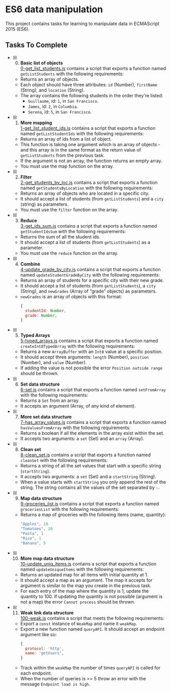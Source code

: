 # ES6 data manipulation
This project contains tasks for learning to manipulate data in ECMAScript 2015 (ES6).

## Tasks To Complete

+ [x] 0. **Basic list of objects**<br/>[0-get_list_students.js](0-get_list_students.js) contains a script that exports a function named `getListStudents` with the following requirements:
  + Returns an array of objects.
  + Each object should have three attributes: `id` (Number), `firstName` (String), and `location` (String).
  + The array contains the following students in the order they're listed:
    + `Guillaume`, id: `1`, in `San Francisco`.
    + `James`, id: `2`, in `Columbia`.
    + `Serena`, id: `5`, in `San Francisco`.

+ [x] 1. **More mapping**<br/>[1-get_list_student_ids.js](1-get_list_student_ids.js) contains a script that exports a function named `getListStudentIds` with the following requirements:
  + Returns an array of ids from a list of object.
  + This function is taking one argument which is an array of objects - and this array is in the same format as the return value of `getListStudents` from the previous task.
  + If the argument is not an array, the function returns an empty array.
  + You must use the map function on the array.

+ [x] 2. **Filter**<br/>[2-get_students_by_loc.js](2-get_students_by_loc.js) contains a script that exports a function named `getStudentsByLocation` with the following requirements:
  + Returns an array of objects who are located in a specific city.
  + It should accept a list of students (from `getListStudents`) and a `city` (string) as parameters.
  + You must use the `filter` function on the array.

+ [x] 3. **Reduce**<br/>[3-get_ids_sum.js](3-get_ids_sum.js) contains a script that exports a function named `getStudentIdsSum` with the following requirements:
  + Returns the sum of all the student ids.
  + It should accept a list of students (from `getListStudents`) as a parameter.
  + You must use the `reduce` function on the array.

+ [x] 4. **Combine**<br/>[4-update_grade_by_city.js](4-update_grade_by_city.js) contains a script that exports a function named `updateStudentGradeByCity` with the following requirements:
  + Returns an array of students for a specific city with their new grade.
  + It should accept a list of students (from `getListStudents`), a `city` (String), and `newGrades` (Array of “grade” objects) as parameters.
  + `newGrades` is an array of objects with this format:
    ```js
    {
      studentId: Number,
      grade: Number,
    }
    ```

+ [x] 5. **Typed Arrays**<br/>[5-typed_arrays.js](5-typed_arrays.js) contains a script that exports a function named `createInt8TypedArray` with the following requirements:
  + Returns a new `ArrayBuffer` with an `Int8` value at a specific position.
  + It should accept three arguments: `length` (Number), `position` (Number), and `value` (Number).
  + If adding the value is not possible the error `Position outside range` should be thrown.

+ [x] 6. **Set data structure**<br/>[6-set.js](6-set.js) contains a script that exports a function named `setFromArray` with the following requirements:
  + Returns a `Set` from an array.
  + It accepts an argument (Array, of any kind of element).

+ [x] 7. **More set data structure**<br/>[7-has_array_values.js](7-has_array_values.js) contains a script that exports a function named `hasValuesFromArray` with the following requirements:
  + Returns a boolean if all the elements in the array exist within the set.
  + It accepts two arguments: a `set` (Set) and an `array` (Array).

+ [x] 8. **Clean set**<br/>[8-clean_set.js](8-clean_set.js) contains a script that exports a function named `cleanSet` with the following requirements:
  + Returns a string of all the set values that start with a specific string (`startString`).
  + It accepts two arguments: a `set` (Set) and a `startString` (String).
  + When a value starts with `startString` you only append the rest of the string. The string contains all the values of the set separated by `-`.

+ [x] 9. **Map data structure**<br/>[9-groceries_list.js](9-groceries_list.js) contains a script that exports a function named `groceriesList` with the following requirements:
  + Returns a map of groceries with the following items (name, quantity):
    ```cs
    "Apples", 10
    "Tomatoes", 10
    "Pasta", 1
    "Rice", 1
    "Banana", 5
    ```

+ [x] 10. **More map data structure**<br/>[10-update_uniq_items.js](10-update_uniq_items.js) contains a script that exports a function named `updateUniqueItems` with the following requirements:
  + Returns an updated map for all items with initial quantity at 1.
  + It should accept a map as an argument. The map it accepts for argument is similar to the map you create in the previous task.
  + For each entry of the map where the quantity is 1, update the quantity to 100. If updating the quantity is not possible (argument is not a map) the error `Cannot process` should be thrown.

+ [x] 11. **Weak link data structure**<br/>[100-weak.js](100-weak.js) contains a script that meets the following requirements:
  + Export a `const` instance of `WeakMap` and name it `weakMap`.
  + Export a new function named `queryAPI`. It should accept an endpoint argument like so:
    ```js
    {
      protocol: 'http',
      name: 'getUsers',
    }
    ```
  + Track within the `weakMap` the number of times `queryAPI` is called for each endpoint.
  + When the number of queries is >= 5 throw an error with the message `Endpoint load is high`.
